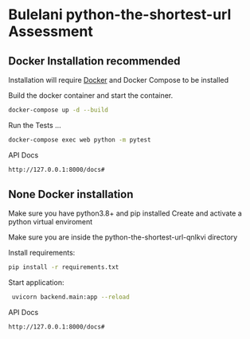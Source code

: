 # Bulelani python-the-shortest-url Assessment 

##  Docker Installation recommended

Installation will require [Docker](https://www.docker.com/)  and Docker Compose to be installed 

Build the docker container and start the container.

```sh
docker-compose up -d --build
```
Run the Tests ...

```sh
docker-compose exec web python -m pytest
```

API Docs 
```sh
http://127.0.0.1:8000/docs#
```


## None Docker installation

Make sure you have python3.8+  and pip installed
Create and activate a python  virtual enviroment 

Make sure you are inside the python-the-shortest-url-qnlkvi directory 

Install requirements:
```sh
pip install -r requirements.txt
```

Start application:

```sh
 uvicorn backend.main:app --reload
```

API Docs 
```sh
http://127.0.0.1:8000/docs#
```